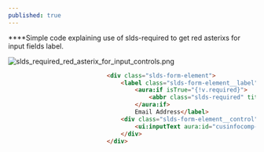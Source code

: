 ```yaml
---
published: true
---
```

****Simple code explaining use of slds-required to get red asterixs for input fields label.

![slds_required_red_asterix_for_input_controls.png]({{site.baseurl}}/images/slds_required_red_asterix_for_input_controls.png)


```html
                            <div class="slds-form-element">
                                <label class="slds-form-element__label" for="cusinfocomp-input4">
                                    <aura:if isTrue="{!v.required}">
                                        <abbr class="slds-required" title="required" aura:id="emailReq">*											</abbr>
                                    </aura:if>
                                    Email Address</label>
                                <div class="slds-form-element__control">
                                    <ui:inputText aura:id="cusinfocomp-input4" class="slds-input" value="                                         {!v.contact.Email}" blur="{!c.checkValidate}"/>
                                </div>
                            </div>
```
